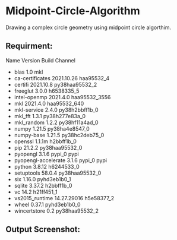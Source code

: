# Midpoint-Circle-Algorithm
Drawing a complex circle geometry using midpoint circle algorthim.

Requirment:
-----------------
  Name                    Version                   Build  Channel
- blas                      1.0                         mkl
- ca-certificates           2021.10.26           haa95532_4
- certifi                   2021.10.8        py38haa95532_2
- freeglut                  3.0.0                h6538335_5
- intel-openmp              2021.4.0          haa95532_3556
- mkl                       2021.4.0           haa95532_640
- mkl-service               2.4.0            py38h2bbff1b_0
- mkl_fft                   1.3.1            py38h277e83a_0
- mkl_random                1.2.2            py38hf11a4ad_0
- numpy                     1.21.5           py38ha4e8547_0
- numpy-base                1.21.5           py38hc2deb75_0
- openssl                   1.1.1m               h2bbff1b_0
- pip                       21.2.2           py38haa95532_0
- pyopengl                  3.1.6                    pypi_0    pypi
- pyopengl-accelerate       3.1.6                    pypi_0    pypi
- python                    3.8.12               h6244533_0
- setuptools                58.0.4           py38haa95532_0
- six                       1.16.0             pyhd3eb1b0_1
- sqlite                    3.37.2               h2bbff1b_0
- vc                        14.2                 h21ff451_1
- vs2015_runtime            14.27.29016          h5e58377_2
- wheel                     0.37.1             pyhd3eb1b0_0
- wincertstore              0.2              py38haa95532_2

Output Screenshot:
-------------
